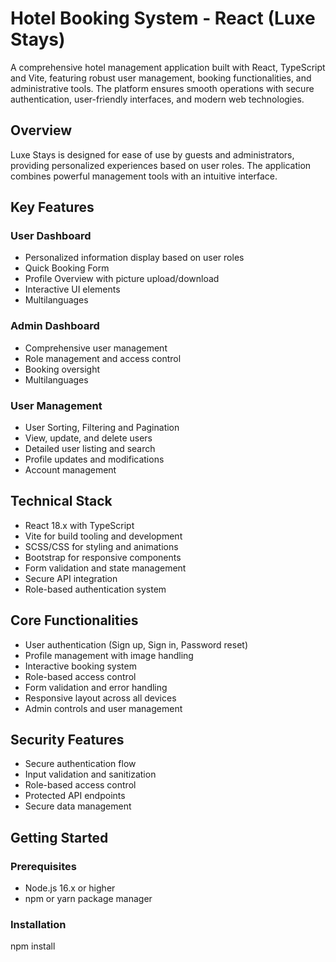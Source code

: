 # Hotel Booking System - React (Luxe Stays)

A comprehensive hotel management application built with React, TypeScript and Vite, featuring robust user management, booking functionalities, and administrative tools. The platform ensures smooth operations with secure authentication, user-friendly interfaces, and modern web technologies.

## Overview

Luxe Stays is designed for ease of use by guests and administrators, providing personalized experiences based on user roles. The application combines powerful management tools with an intuitive interface.

## Key Features

### User Dashboard
- Personalized information display based on user roles
- Quick Booking Form
- Profile Overview with picture upload/download
- Interactive UI elements
- Multilanguages

### Admin Dashboard
- Comprehensive user management
- Role management and access control
- Booking oversight
- Multilanguages

### User Management
- User Sorting, Filtering and Pagination
- View, update, and delete users
- Detailed user listing and search
- Profile updates and modifications
- Account management

## Technical Stack

- React 18.x with TypeScript
- Vite for build tooling and development
- SCSS/CSS for styling and animations
- Bootstrap for responsive components
- Form validation and state management
- Secure API integration
- Role-based authentication system

## Core Functionalities

- User authentication (Sign up, Sign in, Password reset)
- Profile management with image handling
- Interactive booking system
- Role-based access control
- Form validation and error handling
- Responsive layout across all devices
- Admin controls and user management

## Security Features

- Secure authentication flow
- Input validation and sanitization
- Role-based access control
- Protected API endpoints
- Secure data management

## Getting Started

### Prerequisites
- Node.js 16.x or higher
- npm or yarn package manager

### Installation

npm install

